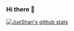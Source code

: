### Hi there 👋

<!--
**JueShanCoder/JueShanCoder** is a ✨ _special_ ✨ repository because its `README.md` (this file) appears on your GitHub profile.

Here are some ideas to get you started:

- 🔭 I’m currently working on ...
- 🌱 I’m currently learning ...
- 👯 I’m looking to collaborate on ...
- 🤔 I’m looking for help with ...
- 💬 Ask me about ...
- 📫 How to reach me: ...
- 😄 Pronouns: ...
- ⚡ Fun fact: ...
-->

[![JueShan's github stats](https://github-readme-stats.vercel.app/api?username=JueShanCoder)](https://github.com/JueShanCoder)
